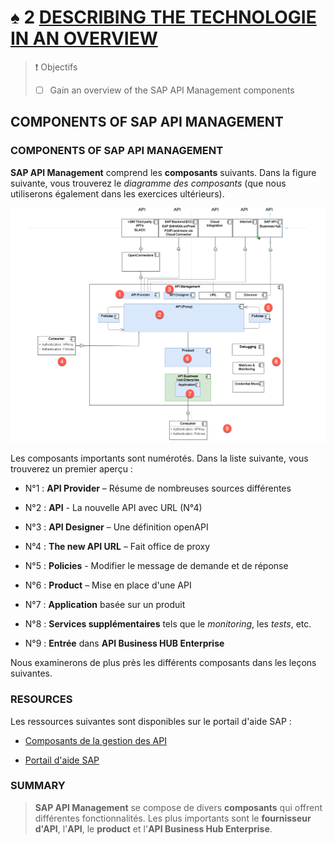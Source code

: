 # ♠ 2 [DESCRIBING THE TECHNOLOGIE IN AN OVERVIEW](https://learning.sap.com/learning-journeys/developing-with-sap-integration-suite/describing-the-technology-in-an-overview_b9547c58-091c-48d6-bb97-27835c35731d)

> :exclamation: Objectifs
>
> - [ ] Gain an overview of the SAP API Management components

## COMPONENTS OF SAP API MANAGEMENT

### COMPONENTS OF SAP API MANAGEMENT

**SAP API Management** comprend les **composants** suivants. Dans la figure suivante, vous trouverez le _diagramme des composants_ (que nous utiliserons également dans les exercices ultérieurs).

![](./RESSOURCES/CLD900_20_U3L2_001.png)

Les composants importants sont numérotés. Dans la liste suivante, vous trouverez un premier aperçu :

- N°1 : **API Provider** – Résume de nombreuses sources différentes

- N°2 : **API** - La nouvelle API avec URL (N°4)

- N°3 : **API Designer** – Une définition openAPI

- N°4 : **The new API URL** – Fait office de proxy

- N°5 : **Policies** - Modifier le message de demande et de réponse

- N°6 : **Product** – Mise en place d'une API

- N°7 : **Application** basée sur un produit

- N°8 : **Services supplémentaires** tels que le _monitoring_, les _tests_, etc.

- N°9 : **Entrée** dans **API Business HUB Enterprise**

Nous examinerons de plus près les différents composants dans les leçons suivantes.

### RESOURCES

Les ressources suivantes sont disponibles sur le portail d'aide SAP :

- [Composants de la gestion des API](https://help.sap.com/docs/SAP_CLOUD_PLATFORM_API_MANAGEMENT/66d066d903c2473f81ec33acfe2ccdb4/24f1af0b2f6041d49d0d65b5defb4eb8.html?locale=en-US)

- [Portail d'aide SAP](https://help.sap.com/docs/SAP_CLOUD_PLATFORM_API_MANAGEMENT/66d066d903c2473f81ec33acfe2ccdb4/0aef7634df25497896abf18faac8a1ce.html?locale=en-US)

### SUMMARY

> **SAP API Management** se compose de divers **composants** qui offrent différentes fonctionnalités. Les plus importants sont le **fournisseur d'API**, l'**API**, le **product** et l'**API Business Hub Enterprise**.
